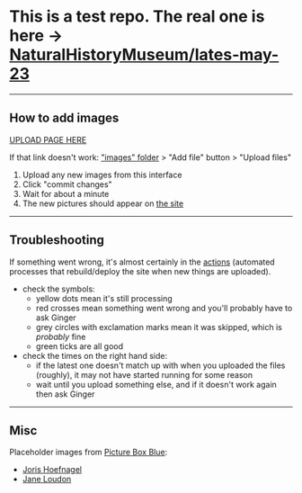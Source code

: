 # This is a test repo. The real one is here -> [NaturalHistoryMuseum/lates-may-23](https://github.com/NaturalHistoryMuseum/lates-may-23)

***

## How to add images

[UPLOAD PAGE HERE](https://github.com/alycejenni/lates/upload/main/images)

If that link doesn't work:
["images" folder](/images) > "Add file" button > "Upload files"

1. Upload any new images from this interface
2. Click "commit changes"
3. Wait for about a minute
4. The new pictures should appear on [the site](https://alycejenni.github.io/lates)

***

## Troubleshooting

If something went wrong, it's almost certainly in the [actions](https://github.com/alycejenni/lates/actions) (automated processes that rebuild/deploy the site when new things are uploaded).

- check the symbols:
  - yellow dots mean it's still processing
  - red crosses mean something went wrong and you'll probably have to ask Ginger
  - grey circles with exclamation marks mean it was skipped, which is _probably_ fine
  - green ticks are all good
- check the times on the right hand side:
  - if the latest one doesn't match up with when you uploaded the files (roughly), it may not have started running for some reason
  - wait until you upload something else, and if it doesn't work again then ask Ginger

***

## Misc

Placeholder images from [Picture Box Blue](https://www.pictureboxblue.com):
- [Joris Hoefnagel](https://www.pictureboxblue.com/insect-art-prints-of-joris-hoefnagel)
- [Jane Loudon](https://www.pictureboxblue.com/jane-loudon-bulbous-plants)
